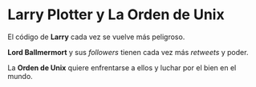# Larry Plotter y La Orden de Unix

El código de **Larry** cada vez se vuelve más peligroso.

**Lord Ballmermort** y sus *followers* tienen cada vez más *retweets* y poder.

La **Orden de Unix** quiere enfrentarse a ellos y luchar por el bien en el mundo.
